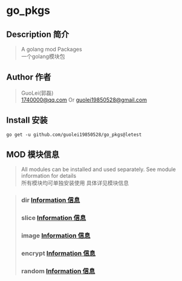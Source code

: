 # go_pkgs

## Description 简介

> A golang mod Packages  
> 一个golang模块包

## Author 作者
> GuoLei(郭磊)  
> [1740000@qq.com](mailto:1740000@qq.com) Or [guolei19850528@gmail.com](mailto:guolei19850528@gmail.com)

## Install 安装

```shell
go get -u github.com/guolei19850528/go_pkgs@letest
```

## MOD 模块信息

> All modules can be installed and used separately. See module information for details  
> 所有模块均可单独安装使用 具体详见模块信息

> ### dir [Information 信息](https://github.com/guolei19850528/go_pkgs/tree/main/dir)
> ### slice [Information 信息](https://github.com/guolei19850528/go_pkgs/tree/main/slice)
> ### image [Information 信息](https://github.com/guolei19850528/go_pkgs/tree/main/image)
> ### encrypt [Information 信息](https://github.com/guolei19850528/go_pkgs/tree/main/encrypt)
>  ### random [Information 信息](https://github.com/guolei19850528/go_pkgs/tree/main/random)
